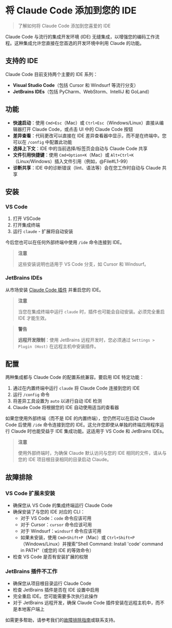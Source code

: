 # 将 Claude Code 添加到您的 IDE

> 了解如何将 Claude Code 添加到您喜爱的 IDE

Claude Code 与流行的集成开发环境 (IDE) 无缝集成，以增强您的编码工作流程。这种集成允许您直接在您首选的开发环境中利用 Claude 的功能。

## 支持的 IDE

Claude Code 目前支持两个主要的 IDE 系列：

* **Visual Studio Code**（包括 Cursor 和 Windsurf 等流行分支）
* **JetBrains IDEs**（包括 PyCharm、WebStorm、IntelliJ 和 GoLand）

## 功能

* **快速启动**：使用 `Cmd+Esc`（Mac）或 `Ctrl+Esc`（Windows/Linux）直接从编辑器打开 Claude Code，或点击 UI 中的 Claude Code 按钮
* **差异查看**：代码更改可以直接在 IDE 差异查看器中显示，而不是在终端中。您可以在 `/config` 中配置此功能
* **选择上下文**：IDE 中的当前选择/标签页会自动与 Claude Code 共享
* **文件引用快捷键**：使用 `Cmd+Option+K`（Mac）或 `Alt+Ctrl+K`（Linux/Windows）插入文件引用（例如，@File#L1-99）
* **诊断共享**：IDE 中的诊断错误（lint、语法等）会在您工作时自动与 Claude 共享

## 安装

### VS Code

1. 打开 VSCode
2. 打开集成终端
3. 运行 `claude` - 扩展将自动安装

今后您也可以在任何外部终端中使用 `/ide` 命令连接到 IDE。

> **注意**
>
> 这些安装说明也适用于 VS Code 分支，如 Cursor 和 Windsurf。

### JetBrains IDEs

从市场安装 [Claude Code 插件](https://docs.anthropic.com/s/claude-code-jetbrains) 并重启您的 IDE。

> **注意**
>
> 当您在集成终端中运行 `claude` 时，插件也可能会自动安装。必须完全重启 IDE 才能生效。

> **警告**
>
> **远程开发限制**：使用 JetBrains 远程开发时，您必须通过 `Settings > Plugin (Host)` 在远程主机中安装插件。

## 配置

两种集成都与 Claude Code 的配置系统兼容。要启用 IDE 特定功能：

1. 通过在内置终端中运行 `claude` 将 Claude Code 连接到您的 IDE
2. 运行 `/config` 命令
3. 将差异工具设置为 `auto` 以进行自动 IDE 检测
4. Claude Code 将根据您的 IDE 自动使用适当的查看器

如果您使用外部终端（而不是 IDE 的内置终端），您仍然可以在启动 Claude Code 后使用 `/ide` 命令连接到您的 IDE。这允许您即使从单独的终端应用程序运行 Claude 时也能受益于 IDE 集成功能。这适用于 VS Code 和 JetBrains IDEs。

> **注意**
>
> 使用外部终端时，为确保 Claude 默认访问与您的 IDE 相同的文件，请从与您的 IDE 项目根目录相同的目录启动 Claude。

## 故障排除

### VS Code 扩展未安装

* 确保您从 VS Code 的集成终端运行 Claude Code
* 确保安装了与您的 IDE 对应的 CLI：
  * 对于 VS Code：`code` 命令应该可用
  * 对于 Cursor：`cursor` 命令应该可用
  * 对于 Windsurf：`windsurf` 命令应该可用
  * 如果未安装，使用 `Cmd+Shift+P`（Mac）或 `Ctrl+Shift+P`（Windows/Linux）并搜索"Shell Command: Install 'code' command in PATH"（或您的 IDE 的等效命令）
* 检查 VS Code 是否有安装扩展的权限

### JetBrains 插件不工作

* 确保您从项目根目录运行 Claude Code
* 检查 JetBrains 插件是否在 IDE 设置中启用
* 完全重启 IDE。您可能需要多次执行此操作
* 对于 JetBrains 远程开发，确保 Claude Code 插件安装在远程主机中，而不是本地客户端上

如需更多帮助，请参考我们的[故障排除指南](./troubleshooting)或联系支持。
